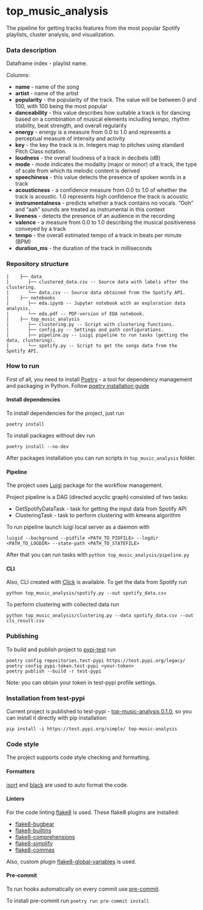 # top_music_analysis

The pipeline for getting tracks features from the most popular Spotify playlists, cluster analysis, and visualization.

### Data description

Dataframe index - playlist name.

Columns:
- **name** - name of the song
- **artist** - name of the artist
- **popularity** - the popularity of the track. The value will be between 0 and 100, with 100 being the most popular
- **danceability** - this value describes how suitable a track is for dancing based on a combination of musical elements including tempo, rhythm stability, beat strength, and overall regularity
- **energy** - energy is a measure from 0.0 to 1.0 and represents a perceptual measure of intensity and activity
- **key** -	the key the track is in. Integers map to pitches using standard Pitch Class notation.
- **loudness** - the overall loudness of a track in decibels (dB)
- **mode** - mode indicates the modality (major or minor) of a track, the type of scale from which its melodic content is derived
- **speechiness** - this value detects the presence of spoken words in a track
- **acousticness** - a confidence measure from 0.0 to 1.0 of whether the track is acoustic. 1.0 represents high confidence the track is acoustic
- **instrumentalness** - predicts whether a track contains no vocals. “Ooh” and “aah” sounds are treated as instrumental in this context
- **liveness** - detects the presence of an audience in the recording
- **valence**	- a measure from 0.0 to 1.0 describing the musical positiveness conveyed by a track
- **tempo**	- the overall estimated tempo of a track in beats per minute (BPM)
- **duration_ms** - the duration of the track in milliseconds

### Repository structure

```
|    ├── data
|       ├── clustered_data.csv -- Source data with labels after the clustering.
|       └── data.csv -- Source data obtained from the Spotify API.
|    ├── notebooks
|       ├── eda.ipynb -- Jupyter notebook with an exploration data analysis.
|       └── eda.pdf -- PDF-version of EDA notebook.
|    ├── top_music_analysis
|       ├── clustering.py -- Script with clustering functions.
|       ├── config.py -- Settings and path configurations.
|       ├── pipeline.py -- Luigi pipeline to run tasks (getting the data, clustering).
│       └── spotify.py -- Script to get the songs data from the Spotify API.
```

### How to run

First of all, you need to install [Poetry](https://python-poetry.org/) - a tool for dependency management and packaging in Python.
Follow [poetry installation guide](https://python-poetry.org/docs/#installation)

#### Install dependencies

To install dependencies for the project, just run

```commandline
poetry install
```

To install packages without dev run
```commandline
poetry install --no-dev
```

After packages installation you can run scripts in `top_music_analysis` folder.

#### Pipeline

The project uses [Luigi](https://github.com/spotify/luigi) package for the workflow management.

Project pipeline is a DAG (directed acyclic graph) consisted of two tasks:
- GetSpotifyDataTask - task for getting the input data from Spotify API
- ClusteringTask - task to perform clustering with kmeans algorithm

To run pipeline launch luigi local server as a daemon with

```
luigid --background --pidfile <PATH_TO_PIDFILE> --logdir <PATH_TO_LOGDIR> --state-path <PATH_TO_STATEFILE>
```

After that you can run tasks with `python top_music_analysis/pipeline.py`

#### CLI

Also, CLI created with [Click](https://click.palletsprojects.com/en/8.1.x/) is available. To get the data from Spotify run
```
python top_music_analysis/spotify.py --out spotify_data.csv
```

To perform clustering with collected data run
```
python top_music_analysis/clustering.py --data spotify_data.csv --out cls_result.csv
```

### Publishing

To build and publish project to [pypi-test](https://test.pypi.org/) run
```
poetry config repositories.test-pypi https://test.pypi.org/legacy/
poetry config pypi-token.test-pypi <your-token>
poetry publish --build -r test-pypi
```

Note: you can obtain your token in test-pypi profile settings.

### Installation from test-pypi

Current project is published to test-pypi - [top-music-analysis 0.1.0](https://test.pypi.org/project/top-music-analysis/), so you can install it directly with pip installation:

```commandline
pip install -i https://test.pypi.org/simple/ top-music-analysis
```


### Code style

The project supports code style checking and formatting.

#### Formatters

[isort](https://pycqa.github.io/isort/) and [black](https://github.com/psf/black) are used to auto format the code.

#### Linters

For the code linting [flake8](https://flake8.pycqa.org/en/latest/) is used.
These flake8 plugins are installed:
- [flake8-bugbear](https://github.com/PyCQA/flake8-bugbear)
- [flake8-builtins](flake8-builtins)
- [flake8-comprehensions](https://github.com/adamchainz/flake8-comprehensions)
- [flake8-simplify](https://github.com/MartinThoma/flake8-simplify)
- [flake8-commas](https://github.com/PyCQA/flake8-commas)

Also, custom plugin [flake8-global-variables](https://github.com/pacifikus/flake8-global-variables) is used.

#### Pre-commit

To run hooks automatically on every commit use [pre-commit](https://pre-commit.com/).

To install pre-commit run `poetry run pre-commit install`
